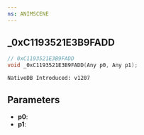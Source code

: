 ```yaml
---
ns: ANIMSCENE
---
```

## _0xC1193521E3B9FADD

```c
// 0xC1193521E3B9FADD
void _0xC1193521E3B9FADD(Any p0, Any p1);
```

```
NativeDB Introduced: v1207
```

## Parameters
* **p0**:
* **p1**:
